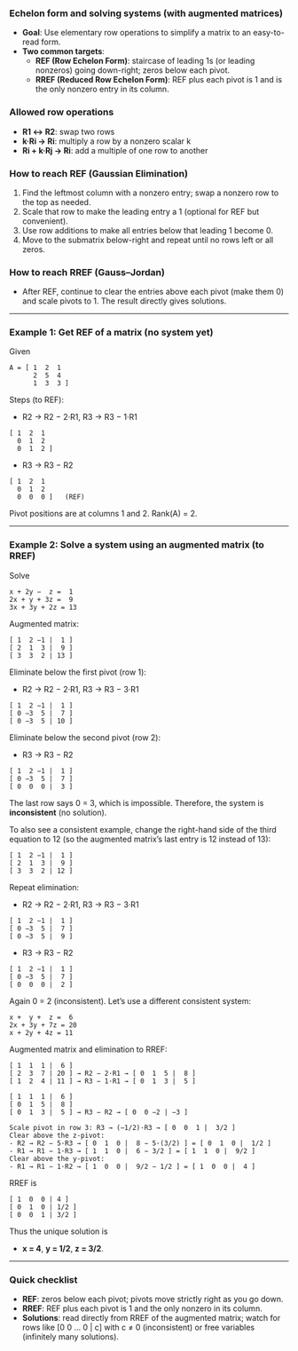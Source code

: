 ### Echelon form and solving systems (with augmented matrices)

- **Goal**: Use elementary row operations to simplify a matrix to an easy-to-read form.
- **Two common targets**:
  - **REF (Row Echelon Form)**: staircase of leading 1s (or leading nonzeros) going down-right; zeros below each pivot.
  - **RREF (Reduced Row Echelon Form)**: REF plus each pivot is 1 and is the only nonzero entry in its column.

### Allowed row operations
- **R1 ↔ R2**: swap two rows
- **k·Ri → Ri**: multiply a row by a nonzero scalar k
- **Ri + k·Rj → Ri**: add a multiple of one row to another

### How to reach REF (Gaussian Elimination)
1. Find the leftmost column with a nonzero entry; swap a nonzero row to the top as needed.
2. Scale that row to make the leading entry a 1 (optional for REF but convenient).
3. Use row additions to make all entries below that leading 1 become 0.
4. Move to the submatrix below-right and repeat until no rows left or all zeros.

### How to reach RREF (Gauss–Jordan)
- After REF, continue to clear the entries above each pivot (make them 0) and scale pivots to 1. The result directly gives solutions.

---

### Example 1: Get REF of a matrix (no system yet)
Given
```text
A = [ 1  2  1
      2  5  4
      1  3  3 ]
```
Steps (to REF):
- R2 → R2 − 2·R1, R3 → R3 − 1·R1
```text
[ 1  2  1
  0  1  2
  0  1  2 ]
```
- R3 → R3 − R2
```text
[ 1  2  1
  0  1  2
  0  0  0 ]   (REF)
```
Pivot positions are at columns 1 and 2. Rank(A) = 2.

---

### Example 2: Solve a system using an augmented matrix (to RREF)
Solve
```text
x + 2y −  z =  1
2x + y + 3z =  9
3x + 3y + 2z = 13
```
Augmented matrix:
```text
[ 1  2 −1 |  1 ]
[ 2  1  3 |  9 ]
[ 3  3  2 | 13 ]
```
Eliminate below the first pivot (row 1):
- R2 → R2 − 2·R1, R3 → R3 − 3·R1
```text
[ 1  2 −1 |  1 ]
[ 0 −3  5 |  7 ]
[ 0 −3  5 | 10 ]
```
Eliminate below the second pivot (row 2):
- R3 → R3 − R2
```text
[ 1  2 −1 |  1 ]
[ 0 −3  5 |  7 ]
[ 0  0  0 |  3 ]
```
The last row says 0 = 3, which is impossible. Therefore, the system is **inconsistent** (no solution).

To also see a consistent example, change the right-hand side of the third equation to 12 (so the augmented matrix’s last entry is 12 instead of 13):
```text
[ 1  2 −1 |  1 ]
[ 2  1  3 |  9 ]
[ 3  3  2 | 12 ]
```
Repeat elimination:
- R2 → R2 − 2·R1, R3 → R3 − 3·R1
```text
[ 1  2 −1 |  1 ]
[ 0 −3  5 |  7 ]
[ 0 −3  5 |  9 ]
```
- R3 → R3 − R2
```text
[ 1  2 −1 |  1 ]
[ 0 −3  5 |  7 ]
[ 0  0  0 |  2 ]
```
Again 0 = 2 (inconsistent). Let’s use a different consistent system:
```text
x +  y +  z =  6
2x + 3y + 7z = 20
x + 2y + 4z = 11
```
Augmented matrix and elimination to RREF:
```text
[ 1  1  1 |  6 ]
[ 2  3  7 | 20 ] → R2 − 2·R1 → [ 0  1  5 |  8 ]
[ 1  2  4 | 11 ] → R3 − 1·R1 → [ 0  1  3 |  5 ]

[ 1  1  1 |  6 ]
[ 0  1  5 |  8 ]
[ 0  1  3 |  5 ] → R3 − R2 → [ 0  0 −2 | −3 ]

Scale pivot in row 3: R3 → (−1/2)·R3 → [ 0  0  1 |  3/2 ]
Clear above the z-pivot:
- R2 → R2 − 5·R3 → [ 0  1  0 |  8 − 5·(3/2) ] = [ 0  1  0 |  1/2 ]
- R1 → R1 − 1·R3 → [ 1  1  0 |  6 − 3/2 ] = [ 1  1  0 |  9/2 ]
Clear above the y-pivot:
- R1 → R1 − 1·R2 → [ 1  0  0 |  9/2 − 1/2 ] = [ 1  0  0 |  4 ]
```
RREF is
```text
[ 1  0  0 | 4 ]
[ 0  1  0 | 1/2 ]
[ 0  0  1 | 3/2 ]
```
Thus the unique solution is
- **x = 4**, **y = 1/2**, **z = 3/2**.

---

### Quick checklist
- **REF**: zeros below each pivot; pivots move strictly right as you go down.
- **RREF**: REF plus each pivot is 1 and the only nonzero in its column.
- **Solutions**: read directly from RREF of the augmented matrix; watch for rows like [0 0 … 0 | c] with c ≠ 0 (inconsistent) or free variables (infinitely many solutions).


